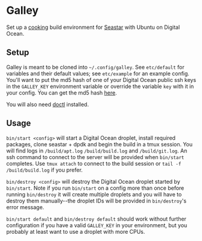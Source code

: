 # Galley 

Set up a [cooking](https://github.com/scylladb/seastar/blob/master/HACKING.md)
build environment for [Seastar](https://github.com/scylladb/seastar) with
Ubuntu on Digital Ocean.

## Setup

Galley is meant to be cloned into `~/.config/galley`. See `etc/default` for
variables and their default values; see `etc/example` for an example config.
You'll want to put the md5 hash of one of your Digital Ocean public ssh keys in
the `GALLEY_KEY` environment variable or override the variable `key` with it in
your config. You can get the md5 hash
[here](https://cloud.digitalocean.com/account/security).

You will also need
[doctl](https://docs.digitalocean.com/reference/doctl/how-to/install)
installed.

## Usage

`bin/start <config>` will start a Digital Ocean droplet, install required packages,
clone seastar + dpdk and begin the build in a tmux session. You will find logs
in `/build/apt.log` `/build/build.log` and `/build/git.log`. An ssh command to
connect to the server will be provided when `bin/start` completes. Use `tmux
attach` to connect to the build session or `tail -f /build/build.log` if you
prefer.

`bin/destroy <config>` will destroy the Digital Ocean droplet started by
`bin/start`. Note if you run `bin/start` on a config more than once before
running `bin/destroy` it will create multiple droplets and you will have to
destroy them manually--the droplet IDs will be provided in `bin/destroy`'s
error message.

`bin/start default` and `bin/destroy default` should work without further
configuration if you have a valid `GALLEY_KEY` in your environment, but you
probably at least want to use a droplet with more CPUs.
